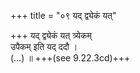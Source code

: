 +++
title = "०९ यद् द्व्येकं यत्"

+++
यद् द्व्येकं यत् त्र्येकम्  
उपैकम् इति यद् ददौ ।  
(…) ॥ +++(see 9.22.3cd)+++